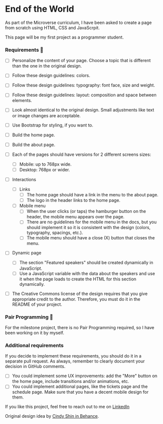# End of the World

As part of the Microverse curriculum, I have been asked to create a page from scratch using HTML, CSS and JavaScrpit. 

This page will be my first project as a programmer student. 

### Requirements 🚀
- [ ] Personalize the content of your page. Choose a topic that is different than the one in the original design.
- [ ] Follow these design guidelines:  colors.
- [ ] Follow these design guidelines:  typography: font face, size and weight.
- [ ] Follow these design guidelines:  layout: composition and space between elements.
- [ ] Look almost identical to the original design. Small adjustments like text or image changes are acceptable.
- [ ] Use Bootstrap for styling, if you want to.
- [ ] Build the home page.
- [ ] Build the about page.
- [ ] Each of the pages should have versions for 2 different screens sizes:
  - [ ] Mobile: up to 768px wide.
  - [ ] Desktop: 768px or wider.
- [ ] Interactions
  - [ ] Links
    - [ ] The home page should have a link in the menu to the about page.
    - [ ] The logo in the header links to the home page.
  - [ ] Mobile menu
    - [ ] When the user clicks (or taps) the hamburger button on the header, the mobile menu appears over the page.
    - [ ] There are no guidelines for the mobile menu in the docs, but you should implement it so it is consistent with the design (colors, typography, spacings, etc.).
    - [ ] The mobile menu should have a close (X) button that closes the menu.
- [ ] Dynamic page
  - [ ] The section "Featured speakers" should be created dynamically in JavaScript.
  - [ ] Use a JavaScript variable with the data about the speakers and use it when the page loads to create the HTML for this section dynamically.
- [ ] The Creative Commons license of the design requires that you give appropriate credit to the author. Therefore, you must do it in the README of your project.


### Pair Programming 🎳

For the milestone project, there is no Pair Programming required, so I have been working on it by myself. 

### Additional requirements

If you decide to implement these requirements, you should do it in a separate pull request. As always, remember to clearly document your decision in GitHub comments.
- [ ] You could implement some UX improvements: add the "More" button on the home page, include transitions and/or animations, etc.
- [ ] You could implement additional pages, like the tickets page and the schedule page. Make sure that you have a decent mobile design for them.

If you like this project, feel free to reach out to me on [LinkedIn](http://linkedin.com/en/benjaminpatin)

Original design idea by [Cindy Shin in Behance](https://www.behance.net/adagio07).

